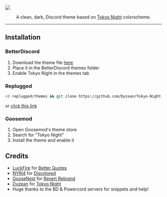 ![](https://github.com/Dyzean/Tokyo-Night/blob/main/assets/preview.png?raw=true)

<p align="center">A clean, dark, Discord theme based on <a href="https://github.com/enkia/tokyo-night-vscode-theme">Tokyo Night</a> colorscheme.</p>

---

## Installation

### BetterDiscord

1. Download the theme file [here](https://betterdiscord.app/Download?id=439)
2. Place it in the BetterDiscord themes folder
3. Enable Tokyo Night in the themes tab

### Replugged
```sh
cd replugged/themes && git clone https://github.com/Dyzean/Tokyo-Night
```
or [click this link](https://replugged.dev/install?url=https://github.com/Dyzean/Tokyo-Night)

### Goosemod
1. Open Goosemod's theme store
2. Search for "Tokyo Night"
3. Install the theme and enable it

## Credits

- [LuckFire](https://github.com/LuckFire) for [Better Quotes](https://github.com/LuckFire/CSS-Snippets/tree/master/BetterQuotes)
- [NYRI4](https://github.com/NYRI4) for [Discolored](https://github.com/NYRI4/Discolored)
- [GooseNest](https://github.com/Goose-Nest) for [Revert Rebrand](https://github.com/Goose-Nest/GT-RevertRebrand)
- [Dyzean](https://github.com/Dyzean) for [Tokyo Night](https://github.com/Dyzean/Tokyo-Night)
- Huge thanks to the BD & Powercord servers for snippets and help!
